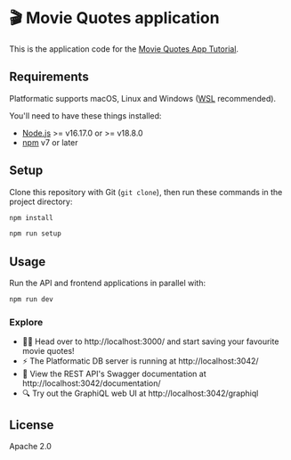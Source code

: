 # 🎬 Movie Quotes application

This is the application code for the
[Movie Quotes App Tutorial](https://docs.platformatic.dev/docs/getting-started/movie-quotes-app-tutorial/).

## Requirements

Platformatic supports macOS, Linux and Windows ([WSL](https://docs.microsoft.com/windows/wsl/) recommended).

You'll need to have these things installed:

- [Node.js](https://nodejs.org/) >= v16.17.0 or >= v18.8.0
- [npm](https://docs.npmjs.com/cli/) v7 or later

## Setup

Clone this repository with Git (`git clone`), then run these commands in the
project directory:

```bash
npm install

npm run setup
```

## Usage

Run the API and frontend applications in parallel with:

```bash
npm run dev
```

### Explore

- 🧑‍💻 Head over to http://localhost:3000/ and start saving your favourite movie quotes!
- ⚡ The Platformatic DB server is running at http://localhost:3042/
- 📔 View the REST API's Swagger documentation at http://localhost:3042/documentation/
- 🔍 Try out the GraphiQL web UI at http://localhost:3042/graphiql

## License

Apache 2.0
